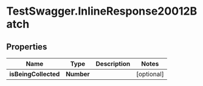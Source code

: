 # TestSwagger.InlineResponse20012Batch

## Properties

Name | Type | Description | Notes
------------ | ------------- | ------------- | -------------
**isBeingCollected** | **Number** |  | [optional] 


